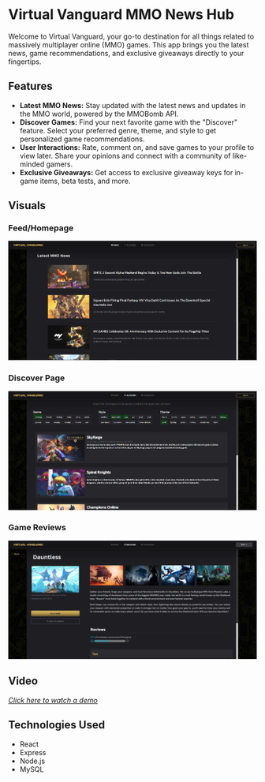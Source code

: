 # Virtual Vanguard MMO News Hub

Welcome to Virtual Vanguard, your go-to destination for all things related to massively multiplayer online (MMO) games. This app brings you the latest news, game recommendations, and exclusive giveaways directly to your fingertips.

## Features

- **Latest MMO News:** Stay updated with the latest news and updates in the MMO world, powered by the MMOBomb API.
- **Discover Games:** Find your next favorite game with the "Discover" feature. Select your preferred genre, theme, and style to get personalized game recommendations.
- **User Interactions:** Rate, comment on, and save games to your profile to view later. Share your opinions and connect with a community of like-minded gamers.
- **Exclusive Giveaways:** Get access to exclusive giveaway keys for in-game items, beta tests, and more.

## Visuals

### Feed/Homepage
![Feed Page](client/src/images/virtual-vanguard-feed.png)
### Discover Page
![Discover Page](client/src/images/virtual-vanguard-discover.png)
### Game Reviews
![Review Page](client/src/images/virtual-vanguard-reviews.png)

## Video

*[Click here to watch a demo](https://www.awesomescreenshot.com/video/28188281?key=efdb6da74193eee69c3dd2c6fae12b77)*

## Technologies Used

- React
- Express
- Node.js
- MySQL

